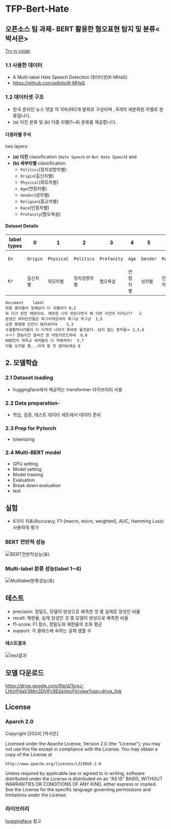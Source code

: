 # TFP-Bert-Hate

## 오픈소스 팀 과제- BERT 활용한 혐오표현 탐지 및 분류<박서은>
[Try in colab](https://colab.research.google.com/drive/11xnWLBdngWq77dVlcZqNI4rDrdVnM4a4#scrollTo=958f2K1st_pG)
### 1.1 사용한 데이터
- A Multi-label Hate Speech Detection 데이터셋(K-MHaS)
- https://github.com/adlnlp/K-MHaS
### 1.2 데이터셋 구조
- 한국 온라인 뉴스 댓글 의 109,692개 발화로 구성되며 , 8개의 세분화된 라벨로 분류됩니다.
- (a) 이진 분류 및 (b) 다중 라벨(1~4) 분류를 제공합니다.

#### 다중라벨 주석

two layers: 
- **(a) 이진** classification (`Hate Speech` or `Not Hate Speech`) and 
- **(b) 세부라벨** classification. 
    - `Politics`(정치성향차별)
    - `Origin`(출신차별)
    - `Physical`(외모차별)
    - `Age`(연령차별)
    - `Gender`(성차별)
    - `Religion`(종교차별)
    - `Race`(인종차별)
    - `Profanity`(혐오욕설)
 
#### Dataset Details

label types  |  0  |  1  |  2  |  3  |  4  |  5  |  6  |  7  |  8
----------|-----------|-----------|-----------|----------|----------|---------|---------|---------|-----------
`En` |  `Origin` | `Physical` | `Politics` | `Profanity` | `Age` | `Gender` | `Race` | `Religion` | `Not Hate Speech`
`Kr` |  `출신차별` | `외모차별` | `정치성향차별` | `혐오욕설` | `연령차별` | `성차별` | `인종차별` | `종교차별` | `해당사항없음`


```
document	label
좌좀 홍어들이 일베보다 더 극혐이다	0,2
와 이거 완전 재앙이네. 깨끗한 나라 만든다면서 왜 이런 사건이 터지냐??	2
몬생긴 여자인간들은 찌그러져있어라 확그냥 막그냥	1,5
오면 화염병 던진다 돼지새키야	1,3
수꼴틀딱시키들이 다 디져야 나라가 똑바로 될것같다..답이 없는 종자들ㅠ	2,3,4
ㅇㅇ? 양놈이건 깜씨건 뭔 아방가르드하네	0,6
OOO천지 개독교 새끼들아 다 착해져라!	3,7
다들 오지랖 좀...되게 할 짓 없어보여요	8
```


## 2. 모델학습
### 2.1 Dataset loading
- huggingface에서 제공하는 transformer 라이브러리 사용
  
### 2.2 Data preparation- 
- 학습, 검증, 테스트 데이터 세트에서 데이터 준비

### 2.3 Prep for Pytorch
- tokenizing

### 2.4 Multi-BERT model
- GPU setting
- Model setting
- Model training
- Evaluation
- Break down evaluation
- test

## 실험
- 6가지 지표(Accuracy, F1-[macro, micro, weighted], AUC, Hamming Loss) 사용하여 평가

### BERT 전반적 성능
![BERT전반적성능(표)](https://github.com/TwitFilterProject/TFP-Bert-Hate/assets/165137301/93354dd3-eb0d-4e9d-b0b7-9fadda823587)

### Multi-label 분류 성능(label 1~4)
![Multilabel분류성능(표)](https://github.com/TwitFilterProject/TFP-Bert-Hate/assets/165137301/a1776eb0-edb6-4c7e-95df-135f9c6f4a71)


## 테스트
- precision: 정밀도, 모델이 양성으로 예측한 것 중 실제로 양성인 비율
- recall: 재현율, 실제 양성인 것 중 모델이 양성으로 예측한 비율
- f1-score: F1 점수, 정밀도와 재현율의 조화 평균
- support: 각 클래스에 속하는 실제 샘플 수
#### 테스트결과
![test결과](https://github.com/TwitFilterProject/TFP-Bert-Hate/assets/165137301/c411b859-fa5a-4164-97a9-95c61c33f85f)

## 모델 다운로드 
https://drive.google.com/file/d/1icgJ-LHUrP4aV3Mm3DVIFc8EdzjlmcFk/view?usp=drive_link 

## License
### Aparch 2.0
Copyright [2024] [박서은]

Licensed under the Apache License, Version 2.0 (the "License");
you may not use this file except in compliance with the License.
You may obtain a copy of the License at

    http://www.apache.org/licenses/LICENSE-2.0

Unless required by applicable law or agreed to in writing, software
distributed under the License is distributed on an "AS IS" BASIS,
WITHOUT WARRANTIES OR CONDITIONS OF ANY KIND, either express or implied.
See the License for the specific language governing permissions and
limitations under the License.

### 라이브러리
[huggingface](https://huggingface.co/datasets/jeanlee/kmhas_korean_hate_speech) 참고
